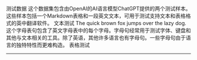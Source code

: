 测试数据
这个数据集包含由OpenAI的AI语言模型ChatGPT提供的两个测试样本。
这些样本包括一个Markdown表格和一段英文文本，可用于测试支持文本和表格格式的英中翻译软件。
文本测试
The quick brown fox jumps over the lazy dog. 这个字母表句包含了英文字母表中的每个字母。字母句经常用于测试字体、键盘和其他与文本相关的工具。除了英语，其他许多语言也有字母句。一些字母句由于语言的独特特性而更难构造。
表格测试

---

